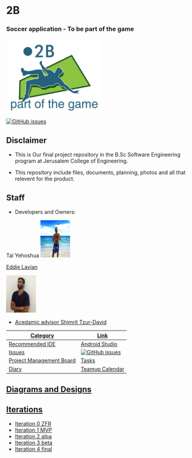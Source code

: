 # 2B

### Soccer application - To be part of the game

![github project settings](https://github.com/EddieLavian/FinalProject-2B/blob/master/Logo8.PNG)


[![GitHub issues](https://img.shields.io/github/issues/jce-il/project-template.svg?style=flat)](https://github.com/EddieLavian/FinalProject-2B/issues)


## Disclaimer

* This is Our final project repository in the B.Sc Software Engineering program at Jerusalem College of Engineering.

* This repository include files, documents, planning, photos and all that relevent for the product.

## Staff
* Developers and Owners:

Tal Yehoshua
<a href="https://github.com/TalYehoshua"/>
<img src="https://github.com/EddieLavian/FinalProject-2B/blob/master/pictures/Tal.jpg" height="100" width="80">

Eddie Lavian 

<img src="https://github.com/EddieLavian/FinalProject-2B/blob/master/pictures/eddie.jpg" height="100" width="80">


* Acedamic advisor Shimrit Tzur-David
  
 |Category|Link|
|---|---|
| Recommended IDE | [Android Studio](https://developer.android.com/studio/index.html) |
| Issues | [![GitHub issues](https://img.shields.io/github/issues/jce-il/project-template.svg?style=flat)](https://github.com/EddieLavian/FinalProject-2B/issues) |
| Project Management Board| [Tasks](https://github.com/EddieLavian/FinalProject-2B/projects) |
| Diary |  [Teamup Calendar](https://teamup.com/ksr245rqo4i7dqs464) |


## [Diagrams and Designs]()

## [Iterations]()

* [Iteration 0 ZFR]()
* [Iteration 1 MVP]()
* [Iteration 2 alpa]()
* [Iteration 3 beta]()
* [Iteration 4 final]()
